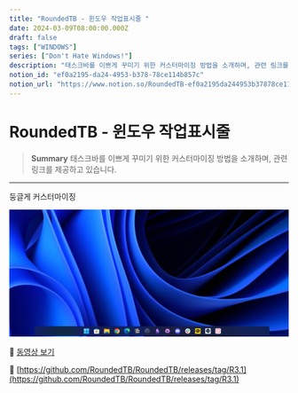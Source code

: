 ```yaml
---
title: "RoundedTB - 윈도우 작업표시줄 "
date: 2024-03-09T08:00:00.000Z
draft: false
tags: ["WINDOWS"]
series: ["Don't Hate Windows!"]
description: "태스크바를 이쁘게 꾸미기 위한 커스터마이징 방법을 소개하며, 관련 링크를 제공하고 있습니다."
notion_id: "ef0a2195-da24-4953-b378-78ce114b857c"
notion_url: "https://www.notion.so/RoundedTB-ef0a2195da244953b37878ce114b857c"
---
```


# RoundedTB - 윈도우 작업표시줄 

> **Summary**
> 태스크바를 이쁘게 꾸미기 위한 커스터마이징 방법을 소개하며, 관련 링크를 제공하고 있습니다.

---

둥글게 커스터마이징

![Image](image_8fb6e161e726.png)

🎥 [동영상 보기](https://www.youtube.com/watch?v=2AawuA9Qs2I)

🔗 [https://github.com/RoundedTB/RoundedTB/releases/tag/R3.1](https://github.com/RoundedTB/RoundedTB/releases/tag/R3.1)


